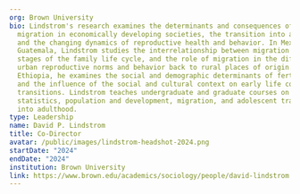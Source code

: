 ```yaml
---
org: Brown University
bio: Lindstrom's research examines the determinants and consequences of
  migration in economically developing societies, the transition into adulthood,
  and the changing dynamics of reproductive health and behavior. In Mexico and
  Guatemala, Lindstrom studies the interrelationship between migration and
  stages of the family life cycle, and the role of migration in the diffusion of
  urban reproductive norms and behavior back to rural places of origin. In
  Ethiopia, he examines the social and demographic determinants of fertility,
  and the influence of the social and cultural context on early life course
  transitions. Lindstrom teaches undergraduate and graduate courses on
  statistics, population and development, migration, and adolescent transitions
  into adulthood.
type: Leadership
name: David P. Lindstrom
title: Co-Director
avatar: /public/images/lindstrom-headshot-2024.png
startDate: "2024"
endDate: "2024"
institution: Brown University
link: https://www.brown.edu/academics/sociology/people/david-lindstrom
---
```

